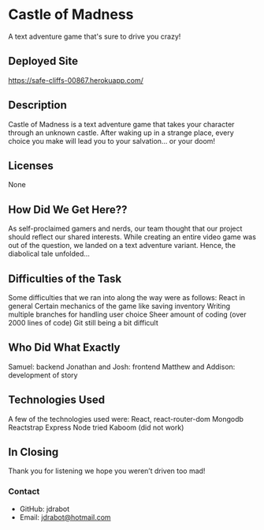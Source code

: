 # Castle of Madness

A text adventure game that's sure to drive you crazy!

## Deployed Site

https://safe-cliffs-00867.herokuapp.com/

## Description

Castle of Madness is a text adventure game that takes your character through an unknown castle. After waking up in a strange place, every choice you make will lead you to your salvation... or your doom!

## Licenses

None

## How Did We Get Here??

As self-proclaimed gamers and nerds, our team thought that our project should reflect our shared interests. While creating an entire video game was out of the question, we landed on a text adventure variant. Hence, the diabolical tale unfolded…

## Difficulties of the Task

Some difficulties that we ran into along the way were as follows:
React in general
Certain mechanics of the game like saving inventory
Writing multiple branches for handling user choice
Sheer amount of coding (over 2000 lines of code)
Git still being a bit difficult

## Who Did What Exactly

Samuel: backend
Jonathan and Josh: frontend
Matthew and Addison: development of story

## Technologies Used

A few of the technologies used were:
React, react-router-dom
Mongodb
Reactstrap
Express
Node
tried Kaboom (did not work)

## In Closing

Thank you for listening we hope you weren’t driven too mad!

### Contact

- GitHub: jdrabot
- Email: jdrabot@hotmail.com
